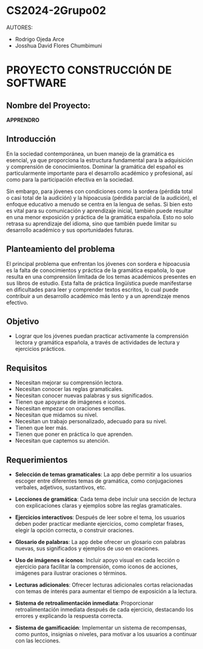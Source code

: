 # CS2024-2Grupo02

AUTORES:
- Rodrigo Ojeda Arce
- Josshua David Flores Chumbimuni

# PROYECTO CONSTRUCCIÓN DE SOFTWARE

## Nombre del Proyecto:
**APPRENDRO**

## Introducción

En la sociedad contemporánea, un buen manejo de la gramática es esencial, ya que proporciona la estructura fundamental para la adquisición y comprensión de conocimientos. Dominar la gramática del español es particularmente importante para el desarrollo académico y profesional, así como para la participación efectiva en la sociedad.

Sin embargo, para jóvenes con condiciones como la sordera (pérdida total o casi total de la audición) y la hipoacusia (pérdida parcial de la audición), el enfoque educativo a menudo se centra en la lengua de señas. Si bien esto es vital para su comunicación y aprendizaje inicial, también puede resultar en una menor exposición y práctica de la gramática española. Esto no solo retrasa su aprendizaje del idioma, sino que también puede limitar su desarrollo académico y sus oportunidades futuras.

## Planteamiento del problema

El principal problema que enfrentan los jóvenes con sordera e hipoacusia es la falta de conocimientos y práctica de la gramática española, lo que resulta en una comprensión limitada de los temas académicos presentes en sus libros de estudio. Esta falta de práctica lingüística puede manifestarse en dificultades para leer y comprender textos escritos, lo cual puede contribuir a un desarrollo académico más lento y a un aprendizaje menos efectivo.

## Objetivo

- Lograr que los jóvenes puedan practicar activamente la comprensión lectora y gramática española, a través de actividades de lectura y ejercicios prácticos.

## Requisitos

- Necesitan mejorar su comprensión lectora.
- Necesitan conocer las reglas gramaticales.
- Necesitan conocer nuevas palabras y sus significados.
- Tienen que apoyarse de imágenes e iconos.
- Necesitan empezar con oraciones sencillas.
- Necesitan que midamos su nivel.
- Necesitan un trabajo personalizado, adecuado para su nivel.
- Tienen que leer más.
- Tienen que poner en práctica lo que aprenden.
- Necesitan que captemos su atención.

## Requerimientos

- **Selección de temas gramaticales**: La app debe permitir a los usuarios escoger entre diferentes temas de gramática, como conjugaciones verbales, adjetivos, sustantivos, etc.

- **Lecciones de gramática**: Cada tema debe incluir una sección de lectura con explicaciones claras y ejemplos sobre las reglas gramaticales.

- **Ejercicios interactivos**: Después de leer sobre el tema, los usuarios deben poder practicar mediante ejercicios, como completar frases, elegir la opción correcta, o construir oraciones.

- **Glosario de palabras**: La app debe ofrecer un glosario con palabras nuevas, sus significados y ejemplos de uso en oraciones.

- **Uso de imágenes e íconos**: Incluir apoyo visual en cada lección o ejercicio para facilitar la comprensión, como íconos de acciones, imágenes para ilustrar oraciones o términos.

- **Lecturas adicionales**: Ofrecer lecturas adicionales cortas relacionadas con temas de interés para aumentar el tiempo de exposición a la lectura.

- **Sistema de retroalimentación inmediata**: Proporcionar retroalimentación inmediata después de cada ejercicio, destacando los errores y explicando la respuesta correcta.

- **Sistema de gamificación**: Implementar un sistema de recompensas, como puntos, insignias o niveles, para motivar a los usuarios a continuar con las lecciones.


